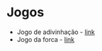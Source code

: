 # Jogos

* Jogo de adivinhação - [link](https://github.com/pauloh-alc-nasajon/backup-alura-python/blob/main/jogos/adivinhacao.py)
* Jogo da forca - [link](https://github.com/pauloh-alc-nasajon/backup-alura-python/blob/main/jogos/forca.py)
